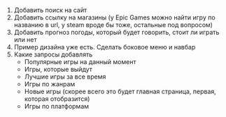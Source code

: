 1. Добавить поиск на сайт
2. Добавить ссылку на магазины (у Epic Games можно найти игру по названию в url, у steam вроде бы тоже, остальные под вопросом)
3. Добавить прогноз погоды, который будет говорить, стоит ли играть или нет
4. Пример дизайна уже есть. Сделать боковое меню и навбар
5. Какие запросы добавлять
   - Популярные игры на данный момент
   - Игры, которые выйдут
   - Лучшие игры за все время
   - Игры по жанрам
   - Новые игры (скорее всего это будет главная страница, первая, которая отобразится)
   - Игры по платформам
